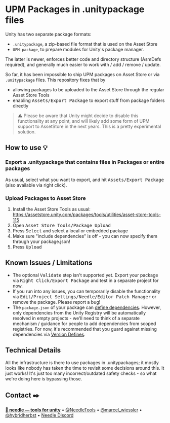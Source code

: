 # UPM Packages in .unitypackage files

Unity has two separate package formats:
- `.unitypackage`, a zip-based file format that is used on the Asset Store
- `UPM package`, to prepare modules for Unity's package manager.
  
The latter is newer, enforces better code and directory structure (AsmDefs required), and generally much easier to work with / add / remove / update.

So far, it has been impossible to ship UPM packages on Asset Store or via `.unitypackage` files. This repository fixes that by
- allowing packages to be uploaded to the Asset Store through the regular Asset Store Tools
- enabling <kbd>Assets/Export Package</kbd> to export stuff from package folders directly

> :warning: Please be aware that Unity might decide to disable this functionality at any point, and will likely add some form of UPM support to AssetStore in the next years. This is a pretty experimental solution.

## How to use 💡

### Export a .unitypackage that contains files in Packages or entire packages
As usual, select what you want to export, and hit <kbd>Assets/Export Package</kbd> (also available via right click).  

### Upload Packages to Asset Store
1. Install the Asset Store Tools as usual: https://assetstore.unity.com/packages/tools/utilities/asset-store-tools-115
1. Open <kbd>Asset Store Tools/Package Upload</kbd>
1. Press <kbd>Select</kbd> and select a local or embedded package
2. Make sure "include dependencies" is off - you can now specify them through your package.json!
3. Press <kbd>Upload</kbd>

## Known Issues / Limitations
- The optional <kbd>Validate</kbd> step isn't supported yet. Export your package via <kbd>Right Click/Export Package</kbd> and test in a separate project for now.
- If you run into any issues, you can temporarily disable the functionality via <kbd>Edit/Project Settings/Needle/Editor Patch Manager</kbd> or remove the package. Please report a bug!
- The `package.json` of your package can [define dependencies](https://docs.unity3d.com/Manual/upm-manifestPrj.html). However, only dependencies from the Unity Registry will be automatically resolved in empty projects - we'll need to think of a separate mechanism / guidance for people to add dependencies from scoped registries. For now, it's recommended that you guard against missing dependencies via [Version Defines](https://docs.unity3d.com/Manual/ScriptCompilationAssemblyDefinitionFiles.html#define-symbols).

## Technical Details  
All the infrastructure is there to use packages in .unitypackages; it mostly looks like nobody has taken the time to revisit some decisions around this. It just works! It's just too many incorrect/outdated safety checks - so what we're doing here is bypassing those.

## Contact ✒️
<b>[🌵 needle — tools for unity](https://needle.tools)</b> • 
[@NeedleTools](https://twitter.com/NeedleTools) • 
[@marcel_wiessler](https://twitter.com/marcel_wiessler) • 
[@hybridherbst](https://twitter.com/hybridherbst) • 
[Needle Discord](https://discord.gg/CFZDp4b)